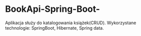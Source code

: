 # BookApi-Spring-Boot-

Aplikacja służy do katalogowania książek(CRUD). Wykorzystane technologie: SpringBoot, Hibernate, Spring data.

